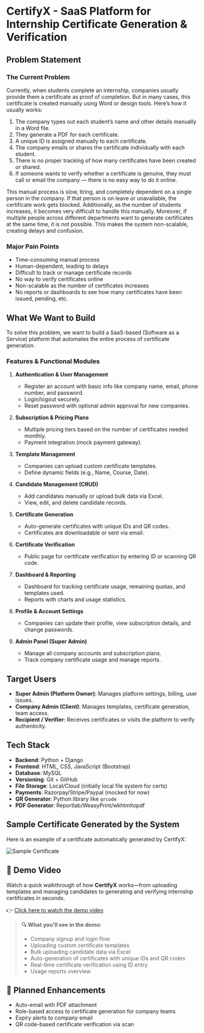 # CertifyX - SaaS Platform for Internship Certificate Generation & Verification

## Problem Statement

### The Current Problem
Currently, when students complete an internship, companies usually provide them a certificate as proof of completion. But in many cases, this certificate is created manually using Word or design tools. Here’s how it usually works:

1. The company types out each student’s name and other details manually in a Word file.
2. They generate a PDF for each certificate.
3. A unique ID is assigned manually to each certificate.
4. The company emails or shares the certificate individually with each student.
5. There is no proper tracking of how many certificates have been created or shared.
6. If someone wants to verify whether a certificate is genuine, they must call or email the company — there is no easy way to do it online.

This manual process is slow, tiring, and completely dependent on a single person in the company. If that person is on leave or unavailable, the certificate work gets blocked. Additionally, as the number of students increases, it becomes very difficult to handle this manually. Moreover, if multiple people across different departments want to generate certificates at the same time, it is not possible. This makes the system non-scalable, creating delays and confusion.

### Major Pain Points
- Time-consuming manual process
- Human-dependent, leading to delays
- Difficult to track or manage certificate records
- No way to verify certificates online
- Non-scalable as the number of certificates increases
- No reports or dashboards to see how many certificates have been issued, pending, etc.

## What We Want to Build

To solve this problem, we want to build a SaaS-based (Software as a Service) platform that automates the entire process of certificate generation.

### Features & Functional Modules
1. **Authentication & User Management**  
   - Register an account with basic info like company name, email, phone number, and password.
   - Login/logout securely.
   - Reset password with optional admin approval for new companies.

2. **Subscription & Pricing Plans**  
   - Multiple pricing tiers based on the number of certificates needed monthly.
   - Payment integration (mock payment gateway).

3. **Template Management**  
   - Companies can upload custom certificate templates.
   - Define dynamic fields (e.g., Name, Course, Date).

4. **Candidate Management (CRUD)**  
   - Add candidates manually or upload bulk data via Excel.
   - View, edit, and delete candidate records.

5. **Certificate Generation**  
   - Auto-generate certificates with unique IDs and QR codes.
   - Certificates are downloadable or sent via email.

6. **Certificate Verification**  
   - Public page for certificate verification by entering ID or scanning QR code.

7. **Dashboard & Reporting**  
   - Dashboard for tracking certificate usage, remaining quotas, and templates used.
   - Reports with charts and usage statistics.

8. **Profile & Account Settings**  
   - Companies can update their profile, view subscription details, and change passwords.

9. **Admin Panel (Super Admin)**  
   - Manage all company accounts and subscription plans.
   - Track company certificate usage and manage reports.

## Target Users
- **Super Admin (Platform Owner)**: Manages platform settings, billing, user issues.
- **Company Admin (Client)**: Manages templates, certificate generation, team access.
- **Recipient / Verifier**: Receives certificates or visits the platform to verify authenticity.

## Tech Stack
- **Backend**: Python + Django
- **Frontend**: HTML, CSS, JavaScript (Bootstrap)
- **Database**: MySQL
- **Versioning**: Git + GitHub
- **File Storage**: Local/Cloud (initially local file system for certs)
- **Payments**: Razorpay/Stripe/Paypal (mocked for now)
- **QR Generator**: Python library like `qrcode`
- **PDF Generator**: Reportlab/WeasyPrint/wkhtmltopdf

## Sample Certificate Generated by the System
Here is an example of a certificate automatically generated by CertifyX:

![Sample Certificate](https://github.com/user-attachments/assets/69e2adb8-9a1c-4305-8e79-6e29597bd971)

## 🎥 Demo Video

Watch a quick walkthrough of how **CertifyX** works—from uploading templates and managing candidates to generating and verifying internship certificates in seconds.

👉 [Click here to watch the demo video](https://drive.google.com/file/d/1nwrUSdYW25nWX7tN3gaztJqz9jozqwuS/view?usp=drive_link)

> **🔍 What you'll see in the demo:**
> - Company signup and login flow  
> - Uploading custom certificate templates  
> - Bulk uploading candidate data via Excel  
> - Auto-generation of certificates with unique IDs and QR codes  
> - Real-time certificate verification using ID entry  
> - Usage reports overview


## 🚀 Planned Enhancements
- Auto-email with PDF attachment
- Role-based access to certificate generation for company teams
- Expiry alerts to company email
- QR code-based certificate verification via scan
